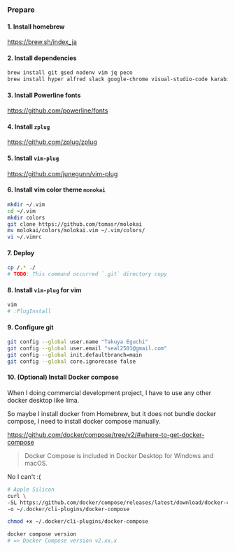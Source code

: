 ### Prepare

#### 1. Install homebrew
https://brew.sh/index_ja

#### 2. Install dependencies
```sh
brew install git gsed nodenv vim jq peco
brew install hyper alfred slack google-chrome visual-studio-code karabiner-elements figma 1password --cask
```

#### 3. Install Powerline fonts
https://github.com/powerline/fonts

#### 4. Install `zplug`
https://github.com/zplug/zplug

#### 5. Install `vim-plug`
https://github.com/junegunn/vim-plug

#### 6. Install vim color theme `monokai`
```sh
mkdir ~/.vim
cd ~/.vim
mkdir colors
git clone https://github.com/tomasr/molokai
mv molokai/colors/molokai.vim ~/.vim/colors/
vi ~/.vimrc
```

#### 7. Deploy
```sh
cp /.* ./
# TODO: This command occurred `.git` directory copy
```

#### 8. Install `vim-plug` for vim
```sh
vim
# :PlugInstall
```

#### 9. Configure git
```sh
git config --global user.name "Takuya Eguchi"
git config --global user.email "seal2501@gmail.com"
git config --global init.defaultbranch=main
git config --global core.ignorecase false
```

#### 10. (Optional) Install Docker compose

When I doing commercial development project, I have to use any other docker desktop like lima.

So maybe I install docker from Homebrew, but it does not bundle docker compose, I need to install docker compose manually.

https://github.com/docker/compose/tree/v2/#where-to-get-docker-compose

> Docker Compose is included in Docker Desktop for Windows and macOS.

No I can't :(

```sh
# Apple Silicon
curl \
-SL https://github.com/docker/compose/releases/latest/download/docker-compose-darwin-aarch64 \
-o ~/.docker/cli-plugins/docker-compose

chmod +x ~/.docker/cli-plugins/docker-compose

docker compose version
# => Docker Compose version v2.xx.x
```
